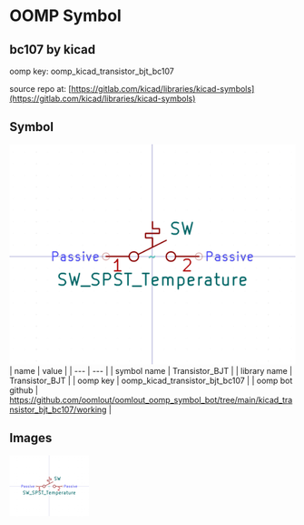 # OOMP Symbol  
## bc107  by kicad  
  
oomp key: oomp_kicad_transistor_bjt_bc107  
  
source repo at: [https://gitlab.com/kicad/libraries/kicad-symbols](https://gitlab.com/kicad/libraries/kicad-symbols)  
## Symbol  
  
[![working.png](working_600.png)](working.png)  
| name | value | 
| --- | --- | 
| symbol name | Transistor_BJT | 
| library name | Transistor_BJT | 
| oomp key | oomp_kicad_transistor_bjt_bc107 | 
| oomp bot github | https://github.com/oomlout/oomlout_oomp_symbol_bot/tree/main/kicad_transistor_bjt_bc107/working | 
## Images  
  
[![working.png](working_140.png)](working.png)  
